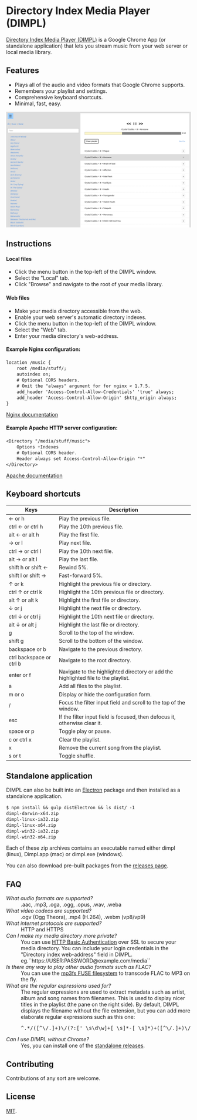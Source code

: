 Directory Index Media Player (DIMPL)
====================================

[Directory Index Media Player (DIMPL)][download] is a Google Chrome App (or standalone application) that lets you 
stream music from your web server or local media library.

## Features

- Plays all of the audio and video formats that Google Chrome supports.
- Remembers your playlist and settings.
- Comprehensive keyboard shortcuts.
- Minimal, fast, easy.

![Screenshot][screenshot-image]

## Instructions

#### Local files

- Click the menu button in the top-left of the DIMPL window.
- Select the "Local" tab.
- Click "Browse" and navigate to the root of your media library.

#### Web files

- Make your media directory accessible from the web.
- Enable your web server's automatic directory indexes.
- Click the menu button in the top-left of the DIMPL window.
- Select the "Web" tab.
- Enter your media directory's web-address.

#### Example Nginx configuration:

```
location /music {
	root /media/stuff/;
	autoindex on;
	# Optional CORS headers.
	# Omit the "always" argument for for nginx < 1.7.5.
	add_header 'Access-Control-Allow-Credentials' 'true' always;
	add_header 'Access-Control-Allow-Origin' $http_origin always;
}
```

[Nginx documentation][docs-nginx]

#### Example Apache HTTP server configuration:

```
<Directory "/media/stuff/music">
    Options +Indexes
	# Optional CORS header.
    Header always set Access-Control-Allow-Origin "*"
</Directory>
```

[Apache documentation][docs-apache]

## Keyboard shortcuts

Keys|Description
---|---
← or h|Play the previous file.
ctrl ← or ctrl h|Play the 10th previous file.
alt ← or alt h|Play the first file.
→ or l|Play next file.
ctrl → or ctrl l|Play the 10th next file.
alt → or alt l|Play the last file.
shift h or shift ←|Rewind 5%.
shift l or shift →|Fast-forward 5%.
↑ or k|Highlight the previous file or directory.
ctrl ↑ or ctrl k|Highlight the 10th previous file or directory.
alt ↑ or alt k|Highlight the first file or directory.
↓ or j|Highlight the next file or directory.
ctrl ↓ or ctrl j|Highlight the 10th next file or directory.
alt ↓ or alt j|Highlight the last file or directory.
g|Scroll to the top of the window.
shift g|Scroll to the bottom of the window.
backspace or b|Navigate to the previous directory.
ctrl backspace or ctrl b|Navigate to the root directory.
enter or f|Navigate to the highlighted directory or add the highlighted file to the playlist.
a|Add all files to the playlist.
m or o|Display or hide the configuration form.
/|Focus the filter input field and scroll to the top of the window.
esc|If the filter input field is focused, then defocus it, otherwise clear it.
space or p|Toggle play or pause.
c or ctrl x|Clear the playlist.
x|Remove the current song from the playlist.
s or t|Toggle shuffle.

## Standalone application

DIMPL can also be built into an [Electron][electron] package and then installed as a standalone application.

```
$ npm install && gulp distElectron && ls dist/ -1
dimpl-darwin-x64.zip
dimpl-linux-ia32.zip
dimpl-linux-x64.zip
dimpl-win32-ia32.zip
dimpl-win32-x64.zip
```

Each of these zip archives contains an executable named either dimpl (linux), Dimpl.app (mac) or dimpl.exe (windows).

You can also download pre-built packages from the [releases page][releases].

## FAQ

<dl>
  <dt><em>What audio formats are supported?</em></dt>
  <dd>.aac, .mp3, .oga, .ogg, .opus, .wav, .weba</dd>

  <dt><em>What video codecs are supported?</em></dt>
  <dd>.ogv (Ogg Theora), .mp4 (H.264), .webm (vp8/vp9)</dd>

  <dt><em>What internet protocols are supported?</em></dt>
  <dd>HTTP and HTTPS</dd>

  <dt><em>Can I make my media directory more private?</em></dt>
  <dd>You can use <a href="http://en.wikipedia.org/wiki/Basic_access_authentication">HTTP Basic Authentication</a> over
  SSL to secure your media directory. You can include your login credentials in the "Directory index web-address" field
  in DIMPL. eg.``https://USER:PASSWORD@example.com/media``</dd>

  <dt><em>Is there any way to play other audio formats such as FLAC?</em></dt>
  <dd>You can use the <a href="https://github.com/khenriks/mp3fs">mp3fs FUSE filesystem</a> to transcode FLAC to MP3 on
  the fly.</dd>

  <dt><em>What are the regular expressions used for?</em></dt>
  <dd>The regular expressions are used to extract metadata such as artist, album and song names from filenames. This is
  used to display nicer titles in the playlist (the pane on the right side). By default, DIMPL displays the filename
  without the file extension, but you can add more elaborate regular expressions such as this one:
  <pre>^.*/([^\/.]+)\/(?:['_\s\d\w]+[_\s]*-[_\s]*)+([^\/.]+)\/(?:\d+[_\s]*-?[_\s]*)?([^\/.]+)\.\w+$</pre></dd>

  <dt><em>Can I use DIMPL without Chrome?</em>
  <dd>Yes, you can install one of the <a href="https://github.com/andornaut/dimpl/releases">standalone releases</a>.</dd>
</dl>

## Contributing

Contributions of any sort are welcome.

## License

[MIT][license].

[docs-apache]: https://wiki.apache.org/httpd/DirectoryListings#Directory_Listings
[docs-nginx]: http://nginx.org/en/docs/http/ngx_http_autoindex_module.html
[download]: https://chrome.google.com/webstore/detail/directory-index-media-pla/bcanaaidccjjjigbdiegafllllpbgkdg
[electron]: https://github.com/atom/electron
[license]: /LICENSE
[releases]: https://github.com/andornaut/dimpl/releases
[screenshot-image]: /resources/screenshot-0.png